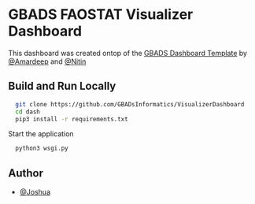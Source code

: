 
# GBADS FAOSTAT Visualizer Dashboard

This dashboard was created ontop of the [GBADS Dashboard Template](https://github.com/GBADsInformatics/Dashboard_Template) by [@Amardeep](https://github.com/amardeep-1) and [@Nitin](https://github.com/Nitin501)

## Build and Run Locally
```bash
  git clone https://github.com/GBADsInformatics/VisualizerDashboard
  cd dash
  pip3 install -r requirements.txt
```

Start the application

```bash
  python3 wsgi.py
```

 
## Author
- [@Joshua](https://github.com/josh894)
  
